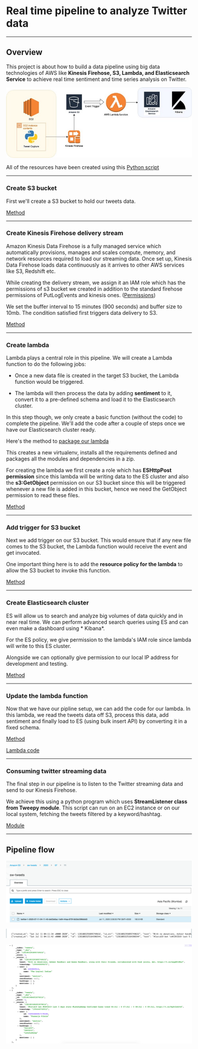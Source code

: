 # Real time pipeline to analyze Twitter data

----
## Overview
This project is about how to build a data pipeline using big data technologies of AWS like **Kinesis Firehose, S3, Lambda, and Elasticsearch Service** to achieve real time sentiment and time series analysis on Twitter.

![Pipeline architecture](docs/architecture.jpeg)

All of the resources have been created using this [Python script](https://github.com/shashankwadhwa9/twitter-realtime-sentiment-analysis/blob/master/src/create_aws_resources.py)

----
### Create S3 bucket
First we'll create a S3 bucket to hold our tweets data.

[Method](https://github.com/shashankwadhwa9/twitter-realtime-sentiment-analysis/blob/master/src/create_aws_resources.py#L10)

----
### Create Kinesis Firehose delivery stream
Amazon Kinesis Data Firehose is a fully managed service which automatically provisions, manages and scales compute, memory, and network resources required to load our streaming data. Once set up, Kinesis Data Firehose loads data continuously as it arrives to other AWS services like S3, Redshift etc.

While creating the delivery stream, we assign it an IAM role which has the permissions of s3 bucket we created in addition to the standard firehose permissions of PutLogEvents and kinesis ones.
([Permissions](https://github.com/shashankwadhwa9/twitter-realtime-sentiment-analysis/blob/master/src/create_aws_resources.py#L58))

We set the buffer interval to 15 minutes (900 seconds) and buffer size to 10mb. The condition satisfied first triggers data delivery to S3.

[Method](https://github.com/shashankwadhwa9/twitter-realtime-sentiment-analysis/blob/master/src/create_aws_resources.py#L32)

----
### Create lambda
Lambda plays a central role in this pipeline. We will create a Lambda function to do the following jobs:

* Once a new data file is created in the target S3 bucket, the Lambda function would be triggered.

* The lambda will then process the data by adding **sentiment** to it, convert it to a pre-defined schema and load it to the Elasticsearch cluster.

In this step though, we only create a basic function (without the code) to complete the pipeline. We'll add the code after a couple of steps once we have our Elasticsearch cluster ready.

Here's the method to [package our lambda](https://github.com/shashankwadhwa9/twitter-realtime-sentiment-analysis/blob/master/src/create_aws_resources.py#L151)

This creates a new virtualenv, installs all the requirements defined and packages all the modules and dependencies in a zip.

For creating the lambda we first create a role which has **ESHttpPost permission** since this lambda will be writing data to the ES cluster and also the **s3:GetObject** permission on our S3 bucket since this will be triggered whenever a new file is added in this bucket, hence we need the GetObject permission to read these files.

[Method](https://github.com/shashankwadhwa9/twitter-realtime-sentiment-analysis/blob/master/src/create_aws_resources.py#L176)

----
### Add trigger for S3 bucket
Next we add trigger on our S3 bucket. This would ensure that if any new file comes to the S3 bucket, the Lambda function would receive the event and get invocated.

One important thing here is to add the **resource policy for the lambda** to allow the S3 bucket to invoke this function.

[Method](https://github.com/shashankwadhwa9/twitter-realtime-sentiment-analysis/blob/master/src/create_aws_resources.py#L279)

----
### Create Elasticsearch cluster
ES will allow us to search and analyze big volumes of data quickly and in near real time. We can perform advanced search queries using ES and can even make a dashboard using * Kibana*.

For the ES policy, we give permission to the lambda's IAM role since lambda will write to this ES cluster.

Alongside we can optionally give permission to our local IP address for development and testing.

[Method](https://github.com/shashankwadhwa9/twitter-realtime-sentiment-analysis/blob/master/src/create_aws_resources.py#L316)

----
### Update the lambda function
Now that we have our pipline setup, we can add the code for our lambda. In this lambda, we read the tweets data off S3, process this data, add sentiment and finally load to ES (using bulk insert API) by converting it in a fixed schema.

[Method](https://github.com/shashankwadhwa9/twitter-realtime-sentiment-analysis/blob/master/src/create_aws_resources.py#L364)

[Lambda code](https://github.com/shashankwadhwa9/twitter-realtime-sentiment-analysis/tree/master/src/lambda)

----
### Consuming twitter streaming data
The final step in our pipeline is to listen to the Twitter streaming data and send to our Kinesis Firehose.

We achieve this using a python program which uses **StreamListener class from Tweepy module**. This script can run on an EC2 instance or on our local system, fetching the tweets filtered by a keyword/hashtag.

[Module](https://github.com/shashankwadhwa9/twitter-realtime-sentiment-analysis/blob/master/src/tweets_listener.py)

----
## Pipeline flow
![Data loaded to S3 by Kinesis Firehose](docs/1.png)

![S3 data](docs/2.png)

![Final data loaded to Elasticsearch](docs/3.png)
